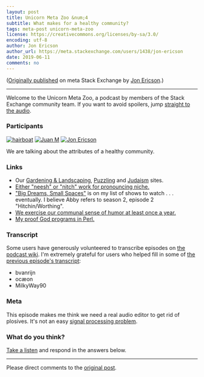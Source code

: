 ```yaml
---
layout: post
title: Unicorn Meta Zoo &num;4
subtitle: What makes for a healthy community?
tags: meta-post unicorn-meta-zoo
license: https://creativecommons.org/licenses/by-sa/3.0/
encoding: utf-8
author: Jon Ericson
author_url: https://meta.stackexchange.com/users/1438/jon-ericson
date: 2019-06-11
comments: no
---
```


([Originally published](https://meta.stackexchange.com/q/329374/1438) on meta Stack Exchange by <a alt="Jon Ericson" href="https://meta.stackexchange.com/users/1438/jon-ericson">Jon Ericson</a>.)

---

Welcome to the Unicorn Meta Zoo, a podcast by members of the Stack
Exchange community team. If you want to avoid spoilers, jump
[straight to the audio][1].

### Participants 

[![hairboat](https://stackexchange.com/users/flair/463168.png)](https://stackexchange.com/users/463168)
[![Juan M](https://stackexchange.com/users/flair/6254215.png)](https://stackexchange.com/users/6254215)
[![Jon Ericson](https://stackexchange.com/users/flair/1083.png)](https://stackexchange.com/users/1083)

We are talking about the attributes of a healthy community.

### Links

* Our [Gardening & Landscaping](https://gardening.stackexchange.com/),
  [Puzzling](https://puzzling.stackexchange.com/) and [Judaism](https://judaism.stackexchange.com/) sites.
* [Either "neesh" or "nitch" work for pronouncing niche.](https://english.stackexchange.com/questions/1451/neesh-or-nitch)
* ["Big Dreams, Small Spaces"](https://www.netflix.com/title/80232852)
  is on my list of shows to watch . . . eventually. I believe Abby
  refers to season 2, episode 2 "Hitchin/Worthing".
* [We exercise our communal sense of humor at least once a year.](https://stackoverflow.blog/2014/12/15/winter-bash-2014/)
* [My proof God programs in Perl.](https://judaism.stackexchange.com/questions/55823/ptij-perl-programming-in-the-torah/55826#55826)

### Transcript

Some users have generously volunteered to transcribe episodes on
[the podcast wiki](https://github.com/unicorn-meta-zoo/unicorn-meta-zoo.github.io/wiki). I'm
extremely grateful for users who helped fill in some of
[the previous episode's transcript](https://github.com/unicorn-meta-zoo/unicorn-meta-zoo.github.io/wiki/How-do-we-grade-questions%3F-%5BTranscript%5D):

* bvanrijn
* ocæon
* MilkyWay90

### Meta

This episode makes me think we need a real audio editor to get rid of
plosives. It's not an easy
[signal processing problem](https://dsp.stackexchange.com/questions/2993/human-speech-noise-filter).

### What do you think?

[Take a listen][1] and respond in the answers below.


  [1]: https://dts.podtrac.com/redirect.mp3/unicorn-meta-zoo.github.io/episodes/healthy-communities.mp3


---

Please direct comments to the [original post](https://meta.stackexchange.com/q/329374/1438).

